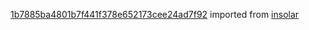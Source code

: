 [1b7885ba4801b7f441f378e652173cee24ad7f92](https://github.com/insolar/insolar/commit/1b7885ba4801b7f441f378e652173cee24ad7f92) imported from [insolar](https://github.com/insolar/insolar)
